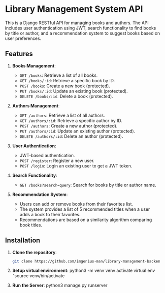 
# Library Management System API

This is a Django RESTful API for managing books and authors. The API includes user authentication using JWT, search functionality to find books by title or author, and a recommendation system to suggest books based on user preferences.

## Features

1. **Books Management**:
   - `GET /books`: Retrieve a list of all books.
   - `GET /books/:id`: Retrieve a specific book by ID.
   - `POST /books`: Create a new book (protected).
   - `PUT /books/:id`: Update an existing book (protected).
   - `DELETE /books/:id`: Delete a book (protected).

2. **Authors Management**:
   - `GET /authors`: Retrieve a list of all authors.
   - `GET /authors/:id`: Retrieve a specific author by ID.
   - `POST /authors`: Create a new author (protected).
   - `PUT /authors/:id`: Update an existing author (protected).
   - `DELETE /authors/:id`: Delete an author (protected).

3. **User Authentication**:
   - JWT-based authentication.
   - `POST /register`: Register a new user.
   - `POST /login`: Login an existing user to get a JWT token.

4. **Search Functionality**:
   - `GET /books?search=query`: Search for books by title or author name.

5. **Recommendation System**:
   - Users can add or remove books from their favorites list.
   - The system provides a list of 5 recommended titles when a user adds a book to their favorites.
   - Recommendations are based on a similarity algorithm comparing book titles.

## Installation

1. **Clone the repository**:
   ```bash
   git clone https://github.com/imgenius-man/library-management-backend.git

2. **Setup virtual environment**:
    python3 -m venv venv
    activate virtual env "source venv/bin/activate

3. **Run the Server**:
    python3 manage.py runserver